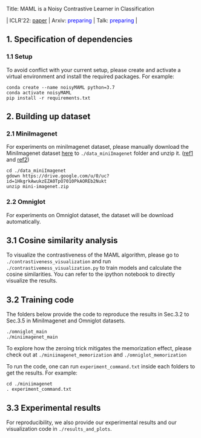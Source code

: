 Title: MAML is a Noisy Contrastive Learner in Classification

| ICLR'22: [paper](https://openreview.net/forum?id=LDAwu17QaJz) | Arxiv: <span style="color:blue">preparing</span> | Talk: <span style="color:blue">preparing</span> |

## 1. Specification of dependencies

### 1.1 Setup
To avoid conflict with your current setup, please create and activate a virtual environment and install the required packages. For example:
```
conda create --name noisyMAML python=3.7
conda activate noisyMAML
pip install -r requirements.txt
```

## 2. Building up dataset

### 2.1 MiniImagenet
For experiments on miniImagenet dataset, please manually download the MiniImagenet dataset [here](https://drive.google.com/open?id=1HkgrkAwukzEZA0TpO7010PkAOREb2Nuk) to `./data_miniImagenet` folder and unzip it. ([ref1](https://github.com/dragen1860/MAML-Pytorch) and [ref2](https://github.com/dragen1860/LearningToCompare-Pytorch/issues/4))

```
cd ./data_miniImagenet
gdown https://drive.google.com/u/0/uc?id=1HkgrkAwukzEZA0TpO7010PkAOREb2Nukt
unzip mini-imagenet.zip
```

### 2.2 Omniglot
For experiments on Omniglot dataset, the dataset will be download automatically.

## 3.1 Cosine similarity analysis
To visualize the contrastiveness of the MAML algorithm, please go to ```./contrastiveness_visualization``` and run ```./contrastivemess_visualization.py``` to train models and calculate the cosine similarities. You can refer to the ipython notebook to directly visualize the results.

## 3.2 Training code
The folders below provide the code to reproduce the results in Sec.3.2 to Sec.3.5 in MiniImagenet and Omniglot datasets.
```
./omniglot_main
./miniimagenet_main
```

To explore how the zeroing trick mitigates the memorization effect, please check out at ```./miniimagenet_memorization``` and ```./omniglot_memorization```

To run the code, one can run ```experiment_command.txt``` inside each folders to get the results. For example:
```
cd ./miniimagenet
. experiment_command.txt
```

## 3.3 Experimental results
For reproducibility, we also provide our experimental results and our visualization code in ```./results_and_plots```.
